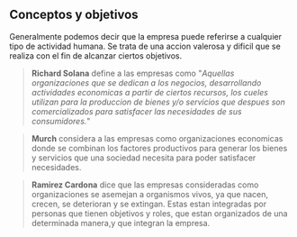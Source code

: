 ## Conceptos y objetivos
Generalmente podemos decir que la empresa puede referirse a cualquier tipo de actividad humana. Se trata de una accion valerosa y dificil que se realiza con el fin de alcanzar ciertos objetivos.

> **Richard Solana** define a las empresas como "_Aquellas organizaciones que se dedican a los negocios, desarrollando actividades economicas a partir de ciertos recursos, los cueles  utilizan para la produccion de bienes y/o servicios que despues son comercializados para satisfacer las necesidades de sus consumidores._"

> **Murch** considera a las empresas como organizaciones economicas donde se combinan los factores productivos para generar los bienes y servicios que una sociedad necesita para poder satisfacer necesidades.

> **Ramirez Cardona** dice que las empresas consideradas como organizaciones se asemejan a organismos vivos, ya que nacen, crecen, se deterioran y se extingan. Estas estan integradas por personas que tienen objetivos y roles, que estan organizados de una determinada manera,y que integran la empresa.

